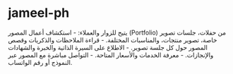 # jameel-ph
يتيح للزوار والعملاء:  - استكشاف أعمال المصور (Portfolio) من حفلات، جلسات تصوير خاصة، تصوير منتجات، والمناسبات المختلفة. - قراءة الملاحظات والذكريات وقصص المصور حول كل جلسة تصوير. - الاطلاع على السيرة الذاتية والخبرة والشهادات والإنجازات. - معرفة الخدمات والأسعار المتاحة. - التواصل مباشرة مع المصور عبر النموذج أو رقم الواتساب.
